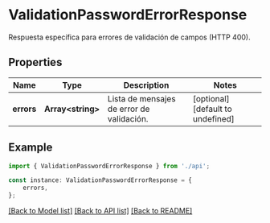 # ValidationPasswordErrorResponse

Respuesta específica para errores de validación de campos (HTTP 400).

## Properties

Name | Type | Description | Notes
------------ | ------------- | ------------- | -------------
**errors** | **Array&lt;string&gt;** | Lista de mensajes de error de validación. | [optional] [default to undefined]

## Example

```typescript
import { ValidationPasswordErrorResponse } from './api';

const instance: ValidationPasswordErrorResponse = {
    errors,
};
```

[[Back to Model list]](../README.md#documentation-for-models) [[Back to API list]](../README.md#documentation-for-api-endpoints) [[Back to README]](../README.md)
